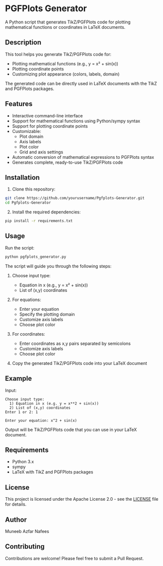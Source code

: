 # PGFPlots Generator

A Python script that generates TikZ/PGFPlots code for plotting mathematical functions or coordinates in LaTeX documents.

## Description

This tool helps you generate TikZ/PGFPlots code for:
- Plotting mathematical functions (e.g., y = x² + sin(x))
- Plotting coordinate points
- Customizing plot appearance (colors, labels, domain)

The generated code can be directly used in LaTeX documents with the TikZ and PGFPlots packages.

## Features

- Interactive command-line interface
- Support for mathematical functions using Python/sympy syntax
- Support for plotting coordinate points
- Customizable:
  - Plot domain
  - Axis labels
  - Plot color
  - Grid and axis settings
- Automatic conversion of mathematical expressions to PGFPlots syntax
- Generates complete, ready-to-use TikZ/PGFPlots code

## Installation

1. Clone this repository:
```bash
git clone https://github.com/yourusername/Pgfplots-Generator.git
cd Pgfplots-Generator
```

2. Install the required dependencies:
```bash
pip install -r requirements.txt
```

## Usage

Run the script:
```bash
python pgfplots_generator.py
```

The script will guide you through the following steps:

1. Choose input type:
   - Equation in x (e.g., y = x² + sin(x))
   - List of (x,y) coordinates

2. For equations:
   - Enter your equation
   - Specify the plotting domain
   - Customize axis labels
   - Choose plot color

3. For coordinates:
   - Enter coordinates as x,y pairs separated by semicolons
   - Customize axis labels
   - Choose plot color

4. Copy the generated TikZ/PGFPlots code into your LaTeX document

## Example

Input:
```
Choose input type:
  1) Equation in x (e.g. y = x**2 + sin(x))
  2) List of (x,y) coordinates
Enter 1 or 2: 1

Enter your equation: x^2 + sin(x)
```

Output will be TikZ/PGFPlots code that you can use in your LaTeX document.

## Requirements

- Python 3.x
- sympy
- LaTeX with TikZ and PGFPlots packages

## License

This project is licensed under the Apache License 2.0 - see the [LICENSE](LICENSE) file for details.

## Author

Muneeb Azfar Nafees

## Contributing

Contributions are welcome! Please feel free to submit a Pull Request. 